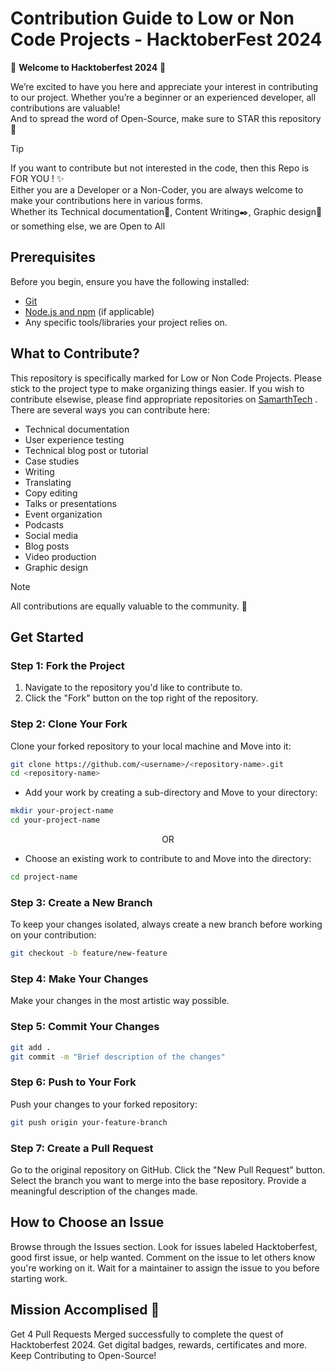 # Contribution Guide to Low or Non Code Projects - HacktoberFest 2024

🎉 **Welcome to Hacktoberfest 2024** 🎉  

We’re excited to have you here and appreciate your interest in contributing to our project. Whether you’re a beginner or an experienced developer, all contributions are valuable! <br/>
And to spread the word of Open-Source, make sure to STAR this repository🌟

> [!TIP]
> If you want to contribute but not interested in the code, then this Repo is FOR YOU ! ✨ <br/>
> Either you are a Developer or a Non-Coder, you are always welcome to make your contributions here in various forms. <br/>
> Whether its Technical documentation📖, Content Writing✒️, Graphic design🎨 or something else, we are Open to All

## Prerequisites
Before you begin, ensure you have the following installed:
- [Git](https://git-scm.com/)
- [Node.js and npm](https://nodejs.org/) (if applicable)
- Any specific tools/libraries your project relies on.


## What to Contribute?
This repository is specifically marked for Low or Non Code Projects. Please stick to the project type to make organizing things easier. If you wish to contribute elsewise, please find appropriate repositories on [SamarthTech](https://github.com/SamarthTech) . 
<br/> There are several ways you can contribute here:
- Technical documentation
- User experience testing
- Technical blog post or tutorial
- Case studies
- Writing
- Translating
- Copy editing
- Talks or presentations
- Event organization
- Podcasts
- Social media
- Blog posts
- Video production
- Graphic design

> [!NOTE]
> All contributions are equally valuable to the community. 🥰


## Get Started
### Step 1: Fork the Project
1. Navigate to the repository you'd like to contribute to.
2. Click the "Fork" button on the top right of the repository.

### Step 2: Clone Your Fork
Clone your forked repository to your local machine and Move into it:
```bash
git clone https://github.com/<username>/<repository-name>.git
cd <repository-name>
```
- Add your work by creating a sub-directory and Move to your directory:
```bash
mkdir your-project-name
cd your-project-name
```
<p align=center>OR</p>

- Choose an existing work to contribute to and Move into the directory:
```bash
cd project-name
```
### Step 3: Create a New Branch
To keep your changes isolated, always create a new branch before working on your contribution:

```bash 
git checkout -b feature/new-feature
```

### Step 4: Make Your Changes
Make your changes in the most artistic way possible.

### Step 5: Commit Your Changes

```bash
git add .
git commit -m "Brief description of the changes"
```

### Step 6: Push to Your Fork
Push your changes to your forked repository:

```bash
git push origin your-feature-branch
```

### Step 7: Create a Pull Request

Go to the original repository on GitHub.
Click the "New Pull Request" button.
Select the branch you want to merge into the base repository.
Provide a meaningful description of the changes made.


## How to Choose an Issue

Browse through the Issues section.
Look for issues labeled Hacktoberfest, good first issue, or help wanted.
Comment on the issue to let others know you're working on it.
Wait for a maintainer to assign the issue to you before starting work.


## Mission Accomplised 🚀

Get 4 Pull Requests Merged successfully to complete the quest of Hacktoberfest 2024.
Get digital badges, rewards, certificates and more. 
Keep Contributing to Open-Source!
